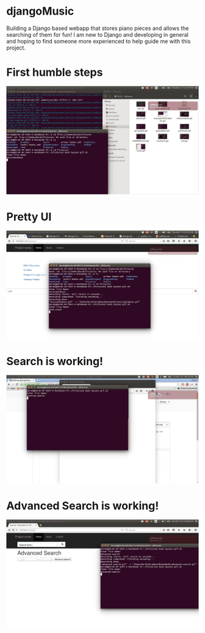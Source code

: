 # djangoMusic
Building a Django based webapp that stores piano pieces and allows the searching of them for fun! I am new to Django and developing in general and hoping to find someone more experienced to help guide me with this project.

# First humble steps
![First Steps](https://raw.githubusercontent.com/dadam88/djangoMusic/master/musicdatabase.gif)

# Pretty UI
![First Steps](https://raw.githubusercontent.com/dadam88/djangoMusic/master/show-slack.gif)

# Search is working!
![First Steps](https://raw.githubusercontent.com/dadam88/djangoMusic/master/working-search.gif)

# Advanced Search is working!
![First Steps](https://raw.githubusercontent.com/dadam88/djangoMusic/master/advanced-search.gif)
